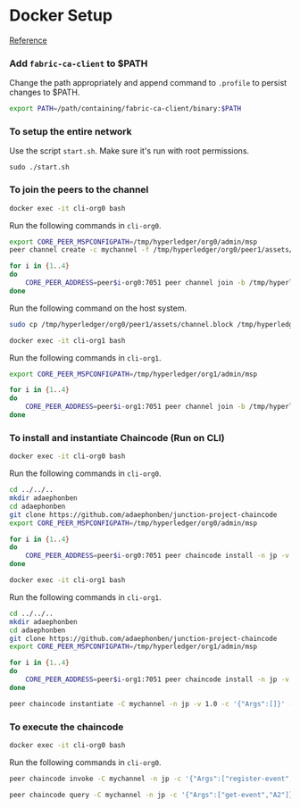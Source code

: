 # Docker Setup
[Reference](https://hyperledger-fabric-ca.readthedocs.io/en/latest/operations_guide.html)

### Add `fabric-ca-client` to $PATH
Change the path appropriately and append command to `.profile` to persist changes to $PATH. 
```bash
export PATH=/path/containing/fabric-ca-client/binary:$PATH
```

### To setup the entire network
Use the script `start.sh`. Make sure it's run with root permissions. 
```
sudo ./start.sh
```

### To join the peers to the channel

```bash
docker exec -it cli-org0 bash
```
Run the following commands in `cli-org0`.
```bash
export CORE_PEER_MSPCONFIGPATH=/tmp/hyperledger/org0/admin/msp
peer channel create -c mychannel -f /tmp/hyperledger/org0/peer1/assets/channel.tx -o orderer1-org0:7050 --outputBlock /tmp/hyperledger/org0/peer1/assets/channel.block --tls --cafile /tmp/hyperledger/org0/peer1/tls-msp/tlscacerts/tls-0-0-0-0-7052.pem

for i in {1..4}
do
	CORE_PEER_ADDRESS=peer$i-org0:7051 peer channel join -b /tmp/hyperledger/org0/peer1/assets/channel.block
done
```
Run the following command on the host system. 
```bash
sudo cp /tmp/hyperledger/org0/peer1/assets/channel.block /tmp/hyperledger/org1/peer1/assets/channel.block
```
```bash
docker exec -it cli-org1 bash
```
Run the following commands in `cli-org1`.
```bash
export CORE_PEER_MSPCONFIGPATH=/tmp/hyperledger/org1/admin/msp

for i in {1..4}
do
	CORE_PEER_ADDRESS=peer$i-org1:7051 peer channel join -b /tmp/hyperledger/org1/peer1/assets/channel.block
done
```


### To install and instantiate Chaincode (Run on CLI)

```bash
docker exec -it cli-org0 bash
```
Run the following commands in `cli-org0`.
```bash
cd ../../..
mkdir adaephonben
cd adaephonben
git clone https://github.com/adaephonben/junction-project-chaincode
export CORE_PEER_MSPCONFIGPATH=/tmp/hyperledger/org0/admin/msp

for i in {1..4}
do
	CORE_PEER_ADDRESS=peer$i-org0:7051 peer chaincode install -n jp -v 1.0 -p github.com/adaephonben/junction-project-chaincode
done
```
```bash
docker exec -it cli-org1 bash
```
Run the following commands in `cli-org1`.
```bash
cd ../../..
mkdir adaephonben
cd adaephonben
git clone https://github.com/adaephonben/junction-project-chaincode
export CORE_PEER_MSPCONFIGPATH=/tmp/hyperledger/org1/admin/msp

for i in {1..4}
do
	CORE_PEER_ADDRESS=peer$i-org1:7051 peer chaincode install -n jp -v 1.0 -p github.com/adaephonben/junction-project-chaincode
done

peer chaincode instantiate -C mychannel -n jp -v 1.0 -c '{"Args":[]}' -o orderer1-org0:7050 --tls --cafile /tmp/hyperledger/org1/peer1/tls-msp/tlscacerts/tls-0-0-0-0-7052.pem
```

### To execute the chaincode

```bash
docker exec -it cli-org0 bash
```
Run the following commands in `cli-org0`.
```bash
peer chaincode invoke -C mychannel -n jp -c '{"Args":["register-event","A2","2.3","3.4","43.2","fff","1623167816","Danger"]}'  --peerAddresses peer1-org0:7051  --tlsRootCertFiles /tmp/hyperledger/org0/peer1/tls-msp/tlscacerts/tls-0-0-0-0-7052.pem  --peerAddresses peer2-org0:7051  --tlsRootCertFiles /tmp/hyperledger/org0/peer2/tls-msp/tlscacerts/tls-0-0-0-0-7052.pem  --peerAddresses peer3-org0:7051  --tlsRootCertFiles /tmp/hyperledger/org0/peer3/tls-msp/tlscacerts/tls-0-0-0-0-7052.pem  --peerAddresses peer4-org0:7051  --tlsRootCertFiles /tmp/hyperledger/org0/peer4/tls-msp/tlscacerts/tls-0-0-0-0-7052.pem  --peerAddresses peer1-org1:7051  --tlsRootCertFiles /tmp/hyperledger/org1/peer1/tls-msp/tlscacerts/tls-0-0-0-0-7052.pem  --peerAddresses peer2-org1:7051  --tlsRootCertFiles /tmp/hyperledger/org1/peer2/tls-msp/tlscacerts/tls-0-0-0-0-7052.pem  --peerAddresses peer3-org1:7051  --tlsRootCertFiles /tmp/hyperledger/org1/peer3/tls-msp/tlscacerts/tls-0-0-0-0-7052.pem  --peerAddresses peer4-org1:7051  --tlsRootCertFiles /tmp/hyperledger/org1/peer4/tls-msp/tlscacerts/tls-0-0-0-0-7052.pem -o orderer1-org0:7050 --tls --cafile /tmp/hyperledger/org1/peer1/tls-msp/tlscacerts/tls-0-0-0-0-7052.pem
```
```bash
peer chaincode query -C mychannel -n jp -c '{"Args":["get-event","A2"]}'
```
